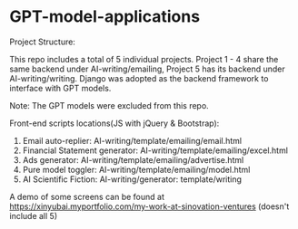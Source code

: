 # GPT-model-applications

Project Structure:

This repo includes a total of 5 individual projects. Project 1 - 4 share the same backend under AI-writing/emailing, Project 5 has its backend under AI-writing/writing. Django was adopted as the backend framework to interface with GPT models.

Note: The GPT models were excluded from this repo.

Front-end scripts locations(JS with jQuery & Bootstrap):
1. Email auto-replier: AI-writing/template/emailing/email.html
2. Financial Statement generator: AI-writing/template/emailing/excel.html
3. Ads generator: AI-writing/template/emailing/advertise.html
4. Pure model toggler: AI-writing/template/emailing/model.html
5. AI Scientific Fiction: AI-writing/generator: template/writing 

A demo of some screens can be found at https://xinyubai.myportfolio.com/my-work-at-sinovation-ventures (doesn't include all 5)
